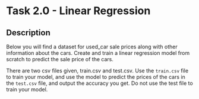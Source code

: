 # Task 2.0 - Linear Regression

## Description

Below you will find a dataset for used_car sale prices along with other information about the cars. 
Create and train a linear regression model from scratch to predict the sale price of the cars.

There are two csv files given, train.csv and test.csv. Use the `train.csv` file to train your model,
and use the model to predict the prices of the cars in the `test.csv` file, and output the accuracy you get.
Do not use the test file to train your model.


